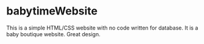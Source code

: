 # babytimeWebsite
This is a simple HTML/CSS website with no code written for database. It is a baby boutique website. Great design.
